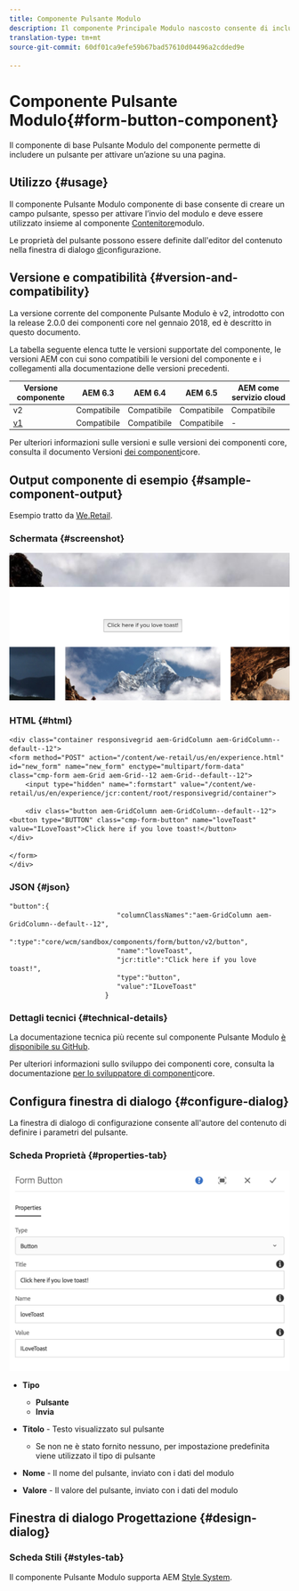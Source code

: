 ```yaml
---
title: Componente Pulsante Modulo
description: Il componente Principale Modulo nascosto consente di includere un campo nascosto in un modulo.
translation-type: tm+mt
source-git-commit: 60df01ca9efe59b67bad57610d04496a2cdded9e

---
```



# Componente Pulsante Modulo{#form-button-component}

Il componente di base Pulsante Modulo del componente permette di includere un pulsante per attivare un’azione su una pagina.

## Utilizzo {#usage}

Il componente Pulsante Modulo componente di base consente di creare un campo pulsante, spesso per attivare l’invio del modulo e deve essere utilizzato insieme al componente [Contenitore](form-container.md)modulo.

Le proprietà del pulsante possono essere definite dall&#39;editor del contenuto nella finestra di dialogo [di](form-button.md)configurazione.

## Versione e compatibilità {#version-and-compatibility}

La versione corrente del componente Pulsante Modulo è v2, introdotto con la release 2.0.0 dei componenti core nel gennaio 2018, ed è descritto in questo documento.

La tabella seguente elenca tutte le versioni supportate del componente, le versioni AEM con cui sono compatibili le versioni del componente e i collegamenti alla documentazione delle versioni precedenti.

| Versione componente | AEM 6.3 | AEM 6.4 | AEM 6.5 | AEM come servizio cloud |
|--- |--- |--- |--- |---|
| v2 | Compatibile | Compatibile | Compatibile | Compatibile |
| [v1](form-button-v1.md) | Compatibile | Compatibile | Compatibile | - |

Per ulteriori informazioni sulle versioni e sulle versioni dei componenti core, consulta il documento Versioni [dei componenti](versions.md)core.

## Output componente di esempio {#sample-component-output}

Esempio tratto da [We.Retail](https://helpx.adobe.com/experience-manager/6-5/sites/developing/using/we-retail.html).

### Schermata {#screenshot}

![](assets/screen_shot_2018-01-12at120021.png)

### HTML {#html}

```
<div class="container responsivegrid aem-GridColumn aem-GridColumn--default--12">
<form method="POST" action="/content/we-retail/us/en/experience.html" id="new_form" name="new_form" enctype="multipart/form-data" class="cmp-form aem-Grid aem-Grid--12 aem-Grid--default--12">
    <input type="hidden" name=":formstart" value="/content/we-retail/us/en/experience/jcr:content/root/responsivegrid/container">
    
    <div class="button aem-GridColumn aem-GridColumn--default--12">
<button type="BUTTON" class="cmp-form-button" name="loveToast" value="ILoveToast">Click here if you love toast!</button>
</div>

</form>
</div>
```

### JSON {#json}

```
"button":{  
                           "columnClassNames":"aem-GridColumn aem-GridColumn--default--12",
                           ":type":"core/wcm/sandbox/components/form/button/v2/button",
                           "name":"loveToast",
                           "jcr:title":"Click here if you love toast!",
                           "type":"button",
                           "value":"ILoveToast"
                        }
```

### Dettagli tecnici {#technical-details}

La documentazione tecnica più recente sul componente Pulsante Modulo [è disponibile su GitHub](https://adobe.com/go/aem_cmp_tech_form_button_v2).

Per ulteriori informazioni sullo sviluppo dei componenti core, consulta la documentazione [per lo sviluppatore di componenti](developing.md)core.

## Configura finestra di dialogo {#configure-dialog}

La finestra di dialogo di configurazione consente all&#39;autore del contenuto di definire i parametri del pulsante.

### Scheda Proprietà {#properties-tab}

![](assets/screen_shot_2018-01-12at120433.png)

* **Tipo**

   * **Pulsante**
   * **Invia**

* **Titolo** - Testo visualizzato sul pulsante

   * Se non ne è stato fornito nessuno, per impostazione predefinita viene utilizzato il tipo di pulsante

* **Nome** - Il nome del pulsante, inviato con i dati del modulo
* **Valore** - Il valore del pulsante, inviato con i dati del modulo

## Finestra di dialogo Progettazione {#design-dialog}

### Scheda Stili {#styles-tab}

Il componente Pulsante Modulo supporta AEM [Style System](authoring.md#component-styling).
